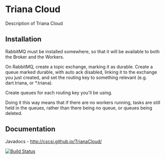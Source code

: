 Triana Cloud
============

Description of Triana Cloud

Installation
------------

RabbitMQ must be installed somewhere, so that it will be available to both the Broker and the Workers.

On RabbitMQ, create a topic exchange, marking it as durable.
Create a queue marked durable, with auto ack disabled, linking it to the exchange you just created,
and set the routing key to something relevant (e.g. dart.triana, or *.triana).

Create queues for each routing key you'll be using.

Doing it this way means that if there are no workers running, tasks are still held in the queues,
rather than there being no queue, or queues being deleted.


## Documentation

Javadocs - http://cscsi.github.io/TrianaCloud/


[![Build Status](http://build.dbyz.co.uk/buildStatus/icon?job=TrianaCloud)](http://build.dbyz.co.uk/job/TrianaCloud/)
